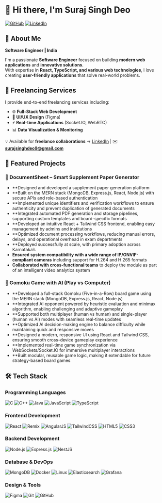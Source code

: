 # 👋 Hi there, I'm Suraj Singh Deo

[![GitHub](https://img.shields.io/badge/GitHub-100000?style=for-the-badge&logo=github&logoColor=white)](https://github.com/Surajsdeo15)
[![LinkedIn](https://img.shields.io/badge/LinkedIn-0077B5?style=for-the-badge&logo=linkedin&logoColor=white)]([https://linkedin.com/in/shivam-kumar-6801421ab](https://www.linkedin.com/in/suraj-singh-deo/))


## 🚀 About Me

**Software Engineer  |  India** 

I'm a passionate **Software Engineer** focused on building **modern web applications** and **innovative solutions**.  
With expertise in **React, TypeScript, and various web technologies**, I love creating **user-friendly applications** that solve real-world problems.  

## 💼 Freelancing Services

I provide end-to-end freelancing services including:  
- 🌐 **Full-Stack Web Development** 
- 🎨 **UI/UX Design** (Figma)
- ⚡ **Real-time Applications** (Socket.IO, WebRTC)  
- 📊 **Data Visualization & Monitoring** 

💡 Available for **freelance collaborations** → [LinkedIn](https://www.linkedin.com/in/suraj-singh-deo/) | ✉️ **surajsinghdeo9@gmail.com**


## 🚀 Featured Projects

### 📝 DocumentSheet – Smart Supplement Paper Generator
- **Designed and developed a supplement paper generation platform
- **Built on the MERN stack (MongoDB, Express.js, React, Node.js) with secure APIs and role-based authentication
- **Implemented unique identifiers and verification workflows to ensure authenticity and prevent duplication of generated documents
- **Integrated automated PDF generation and storage pipelines, supporting custom templates and board-specific formats
- **Developed an intuitive React + Tailwind CSS frontend, enabling easy management by admins and institutions
- **Optimized document processing workflows, reducing manual errors, delays, and operational overhead in exam departments
- **Deployed successfully at scale, with primary adoption across Karnataka’s
- **Ensured system compatibility with a wide range of IP/ONVIF-compliant cameras** including support for H.264 and H.265 formats
- **Collaborated with cross-functional teams** to deploy the module as part of an intelligent video analytics system

  
### 🤖 Gomoku Game with AI (Play vs Computer)
- **Developed a full-stack Gomoku (Five-in-a-Row) board game using the MERN stack (MongoDB, Express.js, React, Node.js)
- **Integrated AI opponent powered by heuristic evaluation and minimax algorithm, enabling challenging and adaptive gameplay
- **Supported both multiplayer (human vs human) and single-player (human vs AI) modes with seamless real-time updates
- **Optimized AI decision-making engine to balance difficulty while maintaining quick and responsive moves
- **Designed a modern, responsive UI using React and Tailwind CSS, ensuring smooth cross-device gameplay experience
- **Implemented real-time game synchronization via WebSockets/Socket.IO for immersive multiplayer interactions
- **Built modular, reusable game logic, making it extendable for future strategy-based board games




## 🛠️ Tech Stack

### Programming Languages
![C](https://img.shields.io/badge/C-A8B9CC?style=for-the-badge&logo=c&logoColor=white)
![C++](https://img.shields.io/badge/C++-00599C?style=for-the-badge&logo=c%2B%2B&logoColor=white)
![Java](https://img.shields.io/badge/Java-007396?style=for-the-badge&logo=java&logoColor=white)
![JavaScript](https://img.shields.io/badge/JavaScript-323330?style=for-the-badge&logo=javascript&logoColor=F7DF1E)
![TypeScript](https://img.shields.io/badge/TypeScript-007ACC?style=for-the-badge&logo=typescript&logoColor=white)

### Frontend Development
![React](https://img.shields.io/badge/React-20232A?style=for-the-badge&logo=react&logoColor=61DAFB)
![Remix](https://img.shields.io/badge/Remix-000000?style=for-the-badge&logo=remix&logoColor=white)
![AngularJS](https://img.shields.io/badge/AngularJS-E23237?style=for-the-badge&logo=angularjs&logoColor=white)
![TailwindCSS](https://img.shields.io/badge/Tailwind_CSS-06B6D4?style=for-the-badge&logo=tailwindcss&logoColor=white)
![HTML5](https://img.shields.io/badge/HTML5-E34F26?style=for-the-badge&logo=html5&logoColor=white)
![CSS3](https://img.shields.io/badge/CSS3-1572B6?style=for-the-badge&logo=css3&logoColor=white)


### Backend Development
![Node.js](https://img.shields.io/badge/Node.js-43853D?style=for-the-badge&logo=node.js&logoColor=white)
![Express.js](https://img.shields.io/badge/Express.js-404D59?style=for-the-badge&logo=express&logoColor=white)
![NestJS](https://img.shields.io/badge/NestJS-E0234E?style=for-the-badge&logo=nestjs&logoColor=white)

### Database & DevOps
![MongoDB](https://img.shields.io/badge/MongoDB-4EA94B?style=for-the-badge&logo=mongodb&logoColor=white)
![Docker](https://img.shields.io/badge/Docker-2496ED?style=for-the-badge&logo=docker&logoColor=white)
![Linux](https://img.shields.io/badge/Linux-FCC624?style=for-the-badge&logo=linux&logoColor=black)
![Elasticsearch](https://img.shields.io/badge/Elasticsearch-005571?style=for-the-badge&logo=elasticsearch&logoColor=white)
![Grafana](https://img.shields.io/badge/Grafana-F46800?style=for-the-badge&logo=grafana&logoColor=white)





### Design & Tools
![Figma](https://img.shields.io/badge/Figma-F24E1E?style=for-the-badge&logo=figma&logoColor=white)
![Git](https://img.shields.io/badge/Git-F05032?style=for-the-badge&logo=git&logoColor=white)
![GitHub](https://img.shields.io/badge/GitHub-100000?style=for-the-badge&logo=github&logoColor=white)



